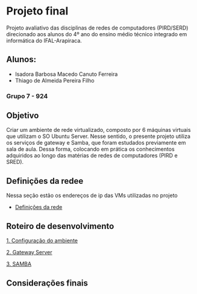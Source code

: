 # Projeto final 

Projeto avaliativo das disciplinas de redes de computadores (PIRD/SERD) direcionado aos alunos do 4º ano do ensino médio técnico integrado em informática do IFAL-Arapiraca.


## Alunos:
* Isadora Barbosa Macedo Canuto Ferreira
* Thiago de Almeida Pereira Filho
###       Grupo 7 - 924

## Objetivo

Criar um ambiente de rede virtualizado, composto por 6 máquinas virtuais que utilizam o SO Ubuntu Server. Nesse sentido, o presente projeto utiliza os serviços de gateway e Samba, que foram estudados previamente em sala de aula. Dessa forma, colocando em prática os conhecimentos adquiridos ao longo das matérias de redes de computadores (PIRD e SRED). 

## Definições da redee
Nessa seção estão os endereços de ip das VMs utilizadas no projeto

* [Definições da rede](https://github.com/ibmcf/Projeto-final-SRED2022/blob/main/Projeto/Rede.md)


## Roteiro de desenvolvimento

[1. Configuração do ambiente](https://github.com/ibmcf/Projeto-final-SRED2022/blob/main/Projeto/Configura%C3%A7%C3%A3o-ambiente.md)

[2. Gateway Server]()

[3. SAMBA](https://github.com/ibmcf/Projeto-final-SRED2022/blob/main/Projeto/Samba.md)


## Considerações finais
